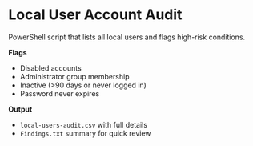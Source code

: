 # Local User Account Audit
PowerShell script that lists all local users and flags high-risk conditions.

**Flags**
- Disabled accounts
- Administrator group membership
- Inactive (>90 days or never logged in)
- Password never expires

**Output**
- `local-users-audit.csv` with full details
- `Findings.txt` summary for quick review
